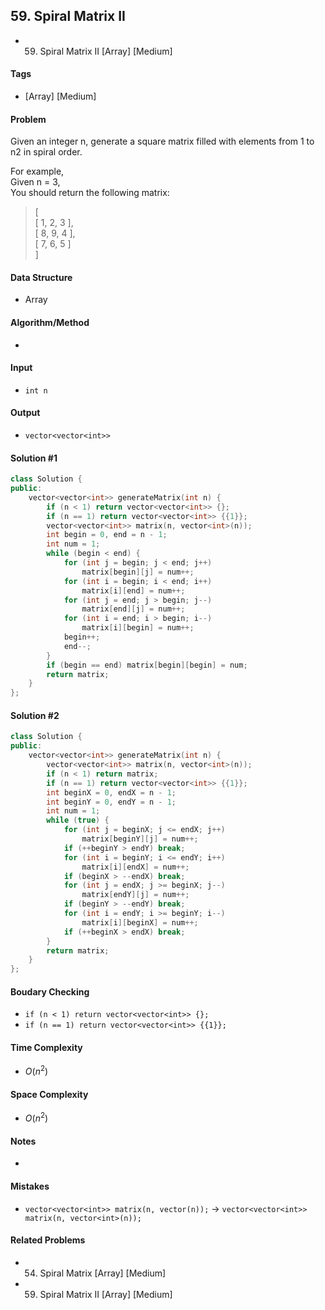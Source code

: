 ## 59. Spiral Matrix II
- 59. Spiral Matrix II [Array] [Medium]

#### Tags
- [Array] [Medium]

#### Problem
Given an integer n, generate a square matrix filled with elements from 1 to n2 in spiral order.

For example,  
Given n = 3,  
You should return the following matrix:
> [  
>  [ 1, 2, 3 ],  
>  [ 8, 9, 4 ],  
>  [ 7, 6, 5 ]  
> ]


#### Data Structure
- Array

#### Algorithm/Method
- 

#### Input
- `int n`

#### Output
- `vector<vector<int>>`

#### Solution #1
``` C++
class Solution {
public:
    vector<vector<int>> generateMatrix(int n) {
        if (n < 1) return vector<vector<int>> {};
        if (n == 1) return vector<vector<int>> {{1}};
        vector<vector<int>> matrix(n, vector<int>(n));
        int begin = 0, end = n - 1;
        int num = 1;
        while (begin < end) {
            for (int j = begin; j < end; j++)
                matrix[begin][j] = num++;
            for (int i = begin; i < end; i++)
                matrix[i][end] = num++;
            for (int j = end; j > begin; j--)
                matrix[end][j] = num++;
            for (int i = end; i > begin; i--)
                matrix[i][begin] = num++;
            begin++;
            end--;
        }
        if (begin == end) matrix[begin][begin] = num;
        return matrix;
    }
};
```

#### Solution #2
``` C++
class Solution {
public:
    vector<vector<int>> generateMatrix(int n) {
        vector<vector<int>> matrix(n, vector<int>(n));
        if (n < 1) return matrix;
        if (n == 1) return vector<vector<int>> {{1}};
        int beginX = 0, endX = n - 1;
        int beginY = 0, endY = n - 1;
        int num = 1;
        while (true) {
            for (int j = beginX; j <= endX; j++) 
                matrix[beginY][j] = num++;
            if (++beginY > endY) break;
            for (int i = beginY; i <= endY; i++) 
                matrix[i][endX] = num++;
            if (beginX > --endX) break;
            for (int j = endX; j >= beginX; j--) 
                matrix[endY][j] = num++;
            if (beginY > --endY) break;
            for (int i = endY; i >= beginY; i--) 
                matrix[i][beginX] = num++;
            if (++beginX > endX) break;
        }
        return matrix;
    }
};
```

#### Boudary Checking
- `if (n < 1) return vector<vector<int>> {};`
- `if (n == 1) return vector<vector<int>> {{1}};`

#### Time Complexity
- $O(n^2)$

#### Space Complexity
- $O(n^2)$

#### Notes
- 

#### Mistakes
- `vector<vector<int>> matrix(n, vector(n));` ->
  `vector<vector<int>> matrix(n, vector<int>(n));`

#### Related Problems
- 54. Spiral Matrix [Array] [Medium]
- 59. Spiral Matrix II [Array] [Medium]

